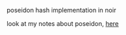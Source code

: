 poseidon hash implementation in noir

look at my notes about poseidon, [here](https://publish.obsidian.md/matteo/3.+Permanent+notes/Poseidon+hash+function)
